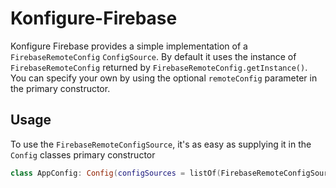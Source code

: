 # Konfigure-Firebase
Konfigure Firebase provides a simple implementation of a `FirebaseRemoteConfig` `ConfigSource`. 
By default it uses the instance of `FirebaseRemoteConfig` returned by `FirebaseRemoteConfig.getInstance()`. You can specify your own by using the optional `remoteConfig` parameter in the primary constructor.

## Usage
To use the `FirebaseRemoteConfigSource`, it's as easy as supplying it in the `Config` classes primary constructor
```kotlin
class AppConfig: Config(configSources = listOf(FirebaseRemoteConfigSource()))
```